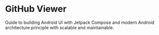 # GitHub Viewer

Guide to building Android UI with Jetpack Compose and modern Android architecture principle with scalable and maintainable.
